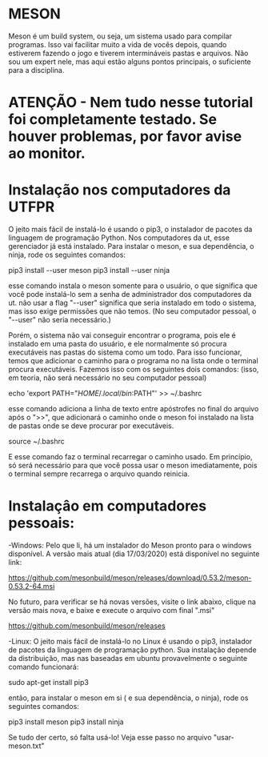# MESON

Meson é um build system, ou seja, um sistema usado para compilar programas.
Isso vai facilitar muito a vida de vocês depois, quando estiverem fazendo o jogo
e tiverem intermináveis pastas e arquivos. Não sou um expert nele, mas aqui estão
alguns pontos principais, o suficiente para a disciplina.


# ATENÇÃO - Nem tudo nesse tutorial foi completamente testado. Se houver problemas, por favor avise ao monitor. 



# Instalação nos computadores da UTFPR

O jeito mais fácil de instalá-lo é usando o pip3, o instalador de pacotes da linguagem 
de programação Python. Nos computadores da ut, esse gerenciador já está instalado. Para 
instalar o meson, e sua dependência, o ninja, rode os seguintes comandos:


pip3 install --user meson
pip3 install --user ninja

esse comando instala o meson somente para o usuário, o que significa que você pode
instalá-lo sem a senha de administrador dos computadores da ut. não usar a flag "--user"
significa que seria instalado em todo o sistema, mas isso exige permissões que não temos. 
(No seu computador pessoal, o "--user"  não seria necessário.)

Porém, o sistema não vai conseguir encontrar o programa, pois ele é instalado em uma
pasta do usuário, e ele normalmente só procura executáveis nas pastas do sistema como 
um todo. Para isso funcionar, temos que adicionar o caminho para o programa no na lista 
onde o terminal procura executáveis. Fazemos isso com os seguintes dois comandos:
(isso, em teoria, não será necessário no seu computador pessoal)

echo 'export PATH="$HOME/.local/bin:$PATH"' >> ~/.bashrc

esse comando adiciona a linha de texto entre apóstrofes no final do arquivo após o ">>",
que adicionará o caminho onde o meson foi instalado na lista de pastas onde se deve 
procurar por executáveis.

source ~/.bashrc

E esse comando faz o terminal recarregar o caminho usado. Em princípio, só será necessário
para que você possa usar o meson imediatamente, pois o terminal sempre recarrega o arquivo
quando reinicia.


# Instalaçâo em computadores pessoais:


-Windows: Pelo que li, há um instalador do Meson pronto para o windows disponível. A versão mais atual (dia 17/03/2020) está disponível no seguinte link:

  https://github.com/mesonbuild/meson/releases/download/0.53.2/meson-0.53.2-64.msi

No futuro, para verificar se há novas versões, visite o link abaixo, clique na versão mais nova, e baixe e execute o arquivo com final ".msi"

  https://github.com/mesonbuild/meson/releases


-Linux: O jeito mais fácil de instalá-lo no Linux é usando o pip3, instalador de pacotes da linguagem de programação python. Sua instalação depende da distribuição,
mas nas baseadas em ubuntu provavelmente o seguinte comando funcionará:

  sudo apt-get install pip3

então, para instalar o meson em si ( e sua dependência, o ninja), rode os seguintes comandos:

  pip3 install meson
  pip3 install ninja



Se tudo der certo, só falta usá-lo! Veja esse passo no arquivo "usar-meson.txt"